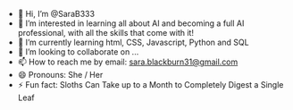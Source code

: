 - 👋 Hi, I’m @SaraB333
- 👀 I’m interested in learning all about AI and becoming a full AI professional, with all the skills that come with it!
- 🌱 I’m currently learning html, CSS, Javascript, Python and SQL
- 💞️ I’m looking to collaborate on ...
- 📫 How to reach me by email: sara.blackburn31@gmail.com
- 😄 Pronouns: She / Her
- ⚡ Fun fact: Sloths Can Take up to a Month to Completely Digest a Single Leaf

<!---
SaraB333/SaraB333 is a ✨ special ✨ repository because its `README.md` (this file) appears on your GitHub profile.
You can click the Preview link to take a look at your changes.
--->
